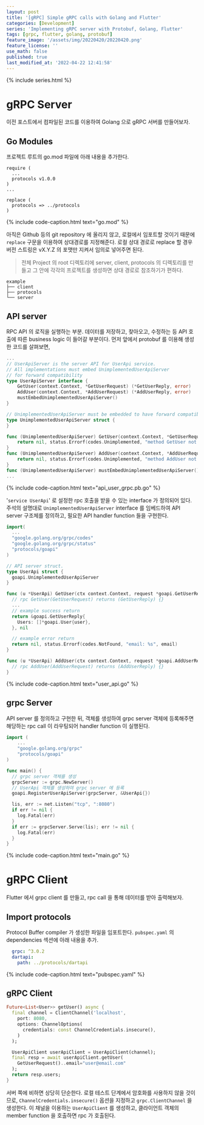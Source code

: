 ```yaml
---
layout: post
title: '[gRPC] Simple gRPC calls with Golang and Flutter'
categories: [Development]
series: 'Implementing gRPC server with Protobuf, Golang, Flutter'
tags: [grpc, flutter, golang, protobuf]
feature_image: '/assets/img/20220420/20220420.png'
feature_license: ''
use_math: false
published: true
last_modified_at: '2022-04-22 12:41:58'
---
```


<!-- more -->
{% include series.html %}

# gRPC Server
이전 포스트에서 컴파일된 코드를 이용하여 Golang 으로 gRPC 서버를 만들어보자.
## Go Modules
프로젝트 루트의 go.mod 파일에 아래 내용을 추가한다.
```
require (
  ...
  protocols v1.0.0
)
...

replace (
  protocols => ../protocols
)
```
{% include code-caption.html text="go.mod" %}

아직은 Github 등의 git repository 에 올리지 않고, 로컬에서 임포트할 것이기 때문에 `replace` 구문을 이용하여 상대경로를 지정해준다. 로컬 상대 경로로 replace 할 경우 버전 스트링은 vX.Y.Z 의 포맷만 지켜서 임의로 넣어주면 된다.
> 전체 Project 의 root 디렉토리에 server, client, protocols 의 디렉토리를 만들고 그 안에 각각의 프로젝트를 생성하면 상대 경로로 참조하기가 편하다.<br/>
```
example
├── client
├── protocols
└── server
```

## API server
RPC API 의 로직을 실행하는 부분. 데이터를 저장하고, 찾아오고, 수정하는 등 API 호출에 따른 business logic 이 들어갈 부분이다.
먼저 앞에서 protobuf 를 이용해 생성한 코드를 살펴보면,
```go
...
// UserApiServer is the server API for UserApi service.
// All implementations must embed UnimplementedUserApiServer
// for forward compatibility
type UserApiServer interface {
	GetUser(context.Context, *GetUserRequest) (*GetUserReply, error)
	AddUser(context.Context, *AddUserRequest) (*AddUserReply, error)
	mustEmbedUnimplementedUserApiServer()
}

// UnimplementedUserApiServer must be embedded to have forward compatible implementations.
type UnimplementedUserApiServer struct {
}

func (UnimplementedUserApiServer) GetUser(context.Context, *GetUserRequest) (*GetUserReply, error) {
	return nil, status.Errorf(codes.Unimplemented, "method GetUser not implemented")
}
func (UnimplementedUserApiServer) AddUser(context.Context, *AddUserRequest) (*AddUserReply, error) {
	return nil, status.Errorf(codes.Unimplemented, "method AddUser not implemented")
}
func (UnimplementedUserApiServer) mustEmbedUnimplementedUserApiServer() {}
...
```
{% include code-caption.html text="api_user_grpc.pb.go" %}

'`service UserApi`' 로 설정한 rpc 호출을 받을 수 있는 interface 가 정의되어 있다. 주석의 설명대로 `UnimplementedUserApiServer` interface 를 임베드하여 API server 구조체를 정의하고, 필요한 API handler function 들을 구현한다.

```go
import(
  ...
  "google.golang.org/grpc/codes"
  "google.golang.org/grpc/status"
  "protocols/goapi"
)

// API server struct.
type UserApi struct {
  goapi.UnimplementedUserApiServer
}

func (u *UserApi) GetUser(ctx context.Context, request *goapi.GetUserRequest) (*goapi.GetUserReply, error) {
  // rpc GetUser(GetUserRequest) returns (GetUserReply) {}
  ...
  // example success return
  return &goapi.GetUserReply{
    Users: []*goapi.User{user},
  }, nil

  // example error return
  return nil, status.Errorf(codes.NotFound, "email: %s", email)
}

func (u *UserApi) AddUser(ctx context.Context, request *goapi.AddUserRequest) (*goapi.AddUserReply, error) {
  // rpc AddUser(AddUserRequest) returns (AddUserReply) {}
}
```
{% include code-caption.html text="user_api.go" %}

## grpc Server
API server 를 정의하고 구현한 뒤, 객체를 생성하여 grpc server 객체에 등록해주면 해당하는 rpc call 이 라우팅되어 handler function 이 실행된다.
```go
import (
	...
	"google.golang.org/grpc"
	"protocols/goapi"
)

func main() {
  // grpc server 객체를 생성
  grpcServer := grpc.NewServer()
  // UserApi 객체를 생성하여 grpc server 에 등록
  goapi.RegisterUserApiServer(grpcServer, &UserApi{})

  lis, err := net.Listen("tcp", ":8080")
  if err != nil {
    log.Fatal(err)
  }
  if err := grpcServer.Serve(lis); err != nil {
    log.Fatal(err)
  }
}
```
{% include code-caption.html text="main.go" %}

# gRPC Client
Flutter 에서 grpc client 를 만들고, rpc call 을 통해 데이터를 받아 출력해보자.

## Import protocols
Protocol Buffer compiler 가 생성한 파일을 임포트한다. `pubspec.yaml` 의 dependencies 섹션에 아래 내용을 추가.

```yaml
  grpc: ^3.0.2
  dartapi:
    path: ../protocols/dartapi
```
{% include code-caption.html text="pubspec.yaml" %}

## gRPC Client
```dart
Future<List<User>> getUser() async {
  final channel = ClientChannel('localhost',
    port: 8080,
    options: ChannelOptions(
      credentials: const ChannelCredentials.insecure(),
    )
  );

  UserApiClient userApiClient = UserApiClient(channel);
  final resp = await userApiClient.getUser(
    GetUserRequest()..email="user@email.com"
  );
  return resp.users;
}
```

서버 쪽에 비하면 상당히 단순한다. 로컬 테스트 단계에서 암호화를 사용하지 않을 것이므로, `ChannelCredentials.insecure()` 옵션을 지정하고 `grpc.ClientChannel` 을 생성한다. 이 채널을 이용하는 `UserApiClient` 를 생성하고, 클라이언트 객체의 member function 을 호출하면 rpc 가 호출된다.